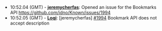 * <a id="10:52.04">10:52.04 (GMT)</a> - __[jeremycherfas](https://github.com/jeremycherfas)__: Opened an issue for the Bookmarks API https://github.com/idno/Known/issues/1994
* <a id="10:52.05">10:52.05 (GMT)</a> - __[Loqi](https://github.com/Loqi)__: [jeremycherfas] <a href="https://github.com/idno/Known/issues/1994">#1994</a> Bookmark API does not accept description

